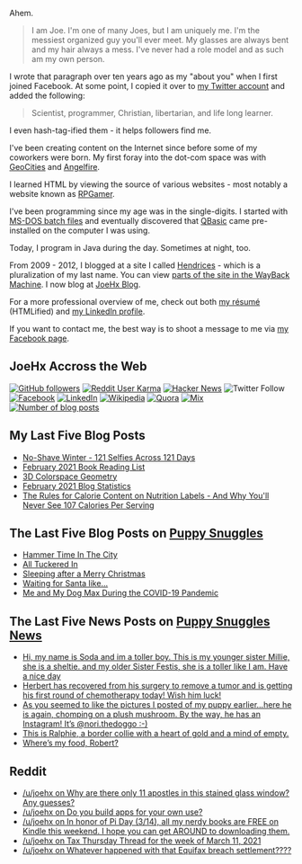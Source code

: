 Ahem.

> I am Joe. I'm one of many Joes, but I am uniquely me. I'm the messiest organized guy you'll ever meet. My glasses are always bent and my hair always a mess. I've never had a role model and as such am my own person.

I wrote that paragraph over ten years ago as my "about you" when I first joined Facebook. At some point, I copied it over to [my Twitter account](https://twitter.com/JoeHxBlog) and added the following:

> Scientist, programmer, Christian, libertarian, and life long learner.

I even hash-tag-ified them - it helps followers find me.

I've been creating content on the Internet since before some of my coworkers were born. My first foray into the dot-com space was with [GeoCities](https://en.wikipedia.org/wiki/Yahoo!_GeoCities) and [Angelfire](https://en.wikipedia.org/wiki/Angelfire).

I learned HTML by viewing the source of various websites - most notably a website known as [RPGamer](https://rpgamer.com/).

I've been programming since my age was in the single-digits. I started with [MS-DOS batch files](https://en.wikipedia.org/wiki/Batch_file) and eventually discovered that [QBasic](https://en.wikipedia.org/wiki/QBasic) came pre-installed on the computer I was using.

Today, I program in Java during the day. Sometimes at night, too.

From 2009 - 2012, I blogged at a site I called [Hendrices](https://www.facebook.com/Hendricescom/) - which is a pluralization of my last name. You can view [parts of the site in the WayBack Machine](https://web.archive.org/web/20090731115109/http://www.hendrices.com/). I now blog at [JoeHx Blog](https://www.joehxblog.com/).

For a more professional overview of me, check out both [my r&eacute;sum&eacute;](https://www.joehxblog.com/resume/) (HTMLified) and [my LinkedIn profile](https://www.linkedin.com/in/joehx/).

If you want to contact me, the best way is to shoot a message to me via [my Facebook page](https://www.facebook.com/JoeHxBlog/).

## JoeHx Accross the Web

[![GitHub followers](https://img.shields.io/github/followers/hendrixjoseph?label=GitHub&style=for-the-badge&logo=github)](https://github.com/hendrixjoseph)
[![Reddit User Karma](https://img.shields.io/reddit/user-karma/combined/joehx?label=Reddit&style=for-the-badge&logo=reddit)](https://www.reddit.com/user/joehx/)
[![Hacker News](https://img.shields.io/badge/dynamic/json?label=hacker+news&query=%24.karma&url=https%3A%2F%2Fhacker-news.firebaseio.com%2Fv0%2Fuser%2Fjoehx2.json&color=ff6600&style=for-the-badge&logo=y-combinator)](https://news.ycombinator.com/user?id=joehx2)
![Twitter Follow](https://img.shields.io/twitter/follow/JoeHxBlog?label=Twitter&style=for-the-badge&logo=twitter&color=1da1f2)
[![Facebook](https://img.shields.io/static/v1?label=FACEBOOK&message=143%20LIKES&color=3b5998&style=for-the-badge&logo=facebook)](https://www.facebook.com/JoeHxBlog)
[![LinkedIn](https://img.shields.io/static/v1?label=linkedin&message=177%20connections&color=2867b2&style=for-the-badge&logo=linkedin)](https://www.linkedin.com/in/joehx)
[![Wikipedia](https://img.shields.io/badge/dynamic/xml?label=wikipedia&query=%2F%2F%2A%5B%40id%3D%22general-stats%22%5D%2Fdiv%2Fdiv%2Fdiv%5B1%5D%2Ftable%2Ftbody%2Ftr%5B11%5D%2Ftd%5B2%5D%2Fstrong&suffix=%20edits&url=https%3A%2F%2Fxtools.wmflabs.org%2Fec%2Fen.wikipedia.org%2FHendrixjoseph&style=for-the-badge&logo=wikipedia&color=9f9f9f)](https://en.wikipedia.org/wiki/User:Hendrixjoseph)
[![Quora](https://img.shields.io/static/v1?label=quora&message=100%20followers&color=b92b27&style=for-the-badge&logo=quora&logoColor=b92b27)](https://www.quora.com/profile/Joseph-Hendrix)
[![Mix](https://img.shields.io/badge/dynamic/xml?color=ff8126&label=mix&query=%2F%2F%2A%5B%40id%3D%22root%22%5D%2Fdiv%2Fdiv%2Fdiv%5B2%5D%2Fdiv%5B1%5D%2Fdiv%5B2%5D%2Fdiv%5B2%5D%2Fdiv%5B1%5D%2Fa%5B1%5D%2Fspan&suffix=%20followers&url=https%3A%2F%2Fmix.com%2Fjoehx&style=for-the-badge&logo=mix)](https://mix.com/joehx)
[![Number of blog posts](https://img.shields.io/endpoint?style=for-the-badge&url=https%3A%2F%2Fwww.joehxblog.com%2Fdata%2Fnumposts.json)](https://www.joehxblog.com/)

## My Last Five Blog Posts

<!-- JOEHXBLOG:START -->
- [No-Shave Winter - 121 Selfies Across 121 Days](https://www.joehxblog.com/no-shave-winter/)
- [February 2021 Book Reading List](https://www.joehxblog.com/february-2021-book-reading-list/)
- [3D Colorspace Geometry](https://www.joehxblog.com/3d-colorspace-geometry/)
- [February 2021 Blog Statistics](https://www.joehxblog.com/february-2021-blog-statistics/)
- [The Rules for Calorie Content on Nutrition Labels - And Why You'll Never See 107 Calories Per Serving](https://www.joehxblog.com/the-rules-for-calorie-content-on-nutrition-labels/)
<!-- JOEHXBLOG:END -->

## The Last Five Blog Posts on [Puppy Snuggles](https://www.puppy-snuggles.com/)

<!-- PUPPY-SNUGGLES:START -->
- [Hammer Time In The City](https://www.puppy-snuggles.com/blog/hammer-time-in-the-city/)
- [All Tuckered In](https://www.puppy-snuggles.com/blog/all-tuckered-in/)
- [Sleeping after a Merry Christmas](https://www.puppy-snuggles.com/blog/sleeping-after-a-merry-christmas/)
- [Waiting for Santa like...](https://www.puppy-snuggles.com/blog/waiting-for-santa-like/)
- [Me and My Dog Max During the COVID-19 Pandemic](https://www.puppy-snuggles.com/blog/me-and-my-dog-max-during-the-covid-19-pandemic/)
<!-- PUPPY-SNUGGLES:END -->

## The Last Five News Posts on [Puppy Snuggles News](https://news.puppy-snuggles.com/)

<!-- PUPPY-SNUGGLES-NEWS:START -->
- [Hi, my name is Soda and im a toller boy. This is my younger sister Millie, she is a sheltie. and my older Sister Festis, she is a toller like I am. Have a nice day](https://news.puppy-snuggles.com/4289180/hi-my-name-is-soda-and-im-a-toller-boy-this-is-my-younger-sister-millie-she-is-a-sheltie-and-my-older-sister-festis-she-is-a-toller-like-i-am-have-a-nice-day)
- [Herbert has recovered from his surgery to remove a tumor and is getting his first round of chemotherapy today! Wish him luck!](https://news.puppy-snuggles.com/3499096/herbert-has-recovered-from-his-surgery-to-remove-a-tumor-and-is-getting-his-first-round-of-chemotherapy-today-wish-him-luck)
- [As you seemed to like the pictures I posted of my puppy earlier...here he is again, chomping on a plush mushroom. By the way, he has an Instagram! It’s @nori.thedoggo :-)](https://news.puppy-snuggles.com/4739334/as-you-seemed-to-like-the-pictures-i-posted-of-my-puppy-earlierhere-he-is-again-chomping-on-a-plush-mushroom-by-the-way-he-has-an-instagram-its-at-norithedoggo)
- [This is Ralphie, a border collie with a heart of gold and a mind of empty.](https://news.puppy-snuggles.com/4745626/this-is-ralphie-a-border-collie-with-a-heart-of-gold-and-a-mind-of-empty)
- [Where’s my food, Robert?](https://news.puppy-snuggles.com/4687095/wheres-my-food-robert)
<!-- PUPPY-SNUGGLES-NEWS:END -->

## Reddit

<!-- REDDIT:START -->
- [/u/joehx on Why are there only 11 apostles in this stained glass window? Any guesses?](https://www.reddit.com/r/Catholicism/comments/m49njl/why_are_there_only_11_apostles_in_this_stained/gquylgf/)
- [/u/joehx on Do you build apps for your own use?](https://www.reddit.com/r/androiddev/comments/m3z9bm/do_you_build_apps_for_your_own_use/gqtkkou/)
- [/u/joehx on In honor of Pi Day (3/14), all my nerdy books are FREE on Kindle this weekend. I hope you can get AROUND to downloading them.](https://www.reddit.com/r/FreeEBOOKS/comments/m48oga/in_honor_of_pi_day_314_all_my_nerdy_books_are/gqtjwft/)
- [/u/joehx on Tax Thursday Thread for the week of March 11, 2021](https://www.reddit.com/r/personalfinance/comments/m2nom1/tax_thursday_thread_for_the_week_of_march_11_2021/gqkjhl1/)
- [/u/joehx on Whatever happened with that Equifax breach settlement????](https://www.reddit.com/r/personalfinance/comments/m2ju5g/whatever_happened_with_that_equifax_breach/gqkizbd/)
<!-- REDDIT:END -->
